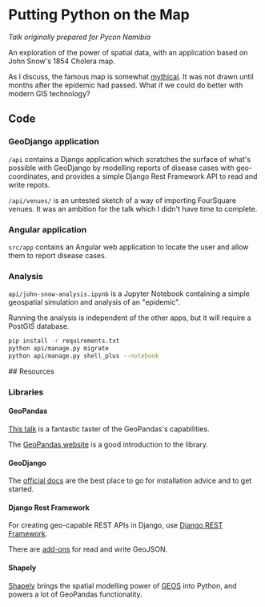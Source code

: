 # Putting Python on the Map
_Talk originally prepared for Pycon Namibia_

An exploration of the power of spatial data, with an application based on John Snow's 1854 Cholera map.

As I discuss, the famous map is somewhat [mythical](http://spatialgeek.com/blog/john-snow-the-myth-of-the-map/). It was not drawn until months after the epidemic had passed. What if we could do better with modern GIS technology?

## Code
### GeoDjango application

`/api` contains a Django application which scratches the surface of what's possible with GeoDjango by modelling reports of disease cases with geo-coordinates, and provides a simple Django Rest Framework API to read and write repots.

`/api/venues/` is an untested sketch of a way of importing FourSquare venues. It was an ambition for the talk which I didn't have time to complete.

### Angular application
`src/app` contains an Angular web application to locate the user and allow them to report disease cases.

### Analysis
`api/john-snow-analysis.ipynb` is a Jupyter Notebook containing a simple geospatial simulation and analysis of an "epidemic".

Running the analysis is independent of the other apps, but it will require a PostGIS database.

```bash
pip install -r requirements.txt
python api/manage.py migrate
python api/manage.py shell_plus --notebook
```


## Resources
### Libraries
#### GeoPandas

[This talk](https://www.youtube.com/watch?v=O1dNEt3P7Sw) is a fantastic taster of the GeoPandas's capabilities.

The [GeoPandas website](http://geopandas.org/) is a good introduction to the library.

#### GeoDjango

The [official docs](https://docs.djangoproject.com/en/2.0/ref/contrib/gis/) are the best place to go for installation advice and to get started.

#### Django Rest Framework

For creating geo-capable REST APIs in Django, use [Django REST Framework](http://www.django-rest-framework.org/api-guide/fields/#django-rest-framework-gis). 

There are [add-ons](https://github.com/djangonauts/django-rest-framework-gis) for read and write GeoJSON.

#### Shapely 

[Shapely](https://shapely.readthedocs.io/en/latest/) brings the spatial modelling power of [GEOS](https://trac.osgeo.org/geos) into Python, and powers a lot of GeoPandas functionality.


